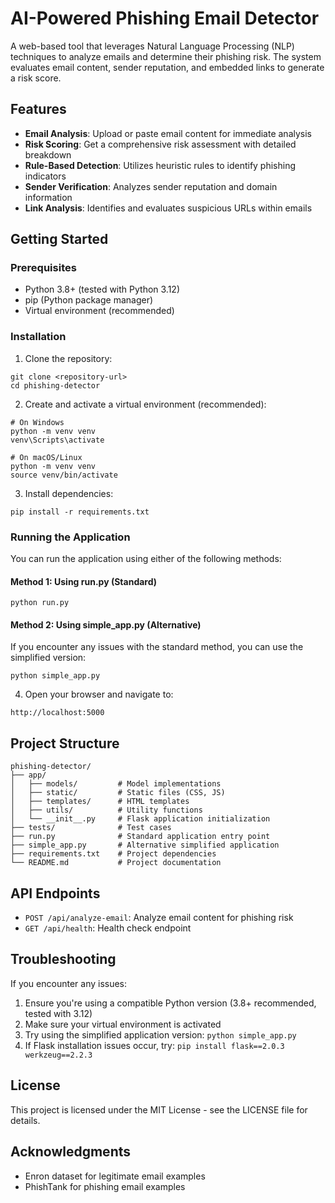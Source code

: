 # AI-Powered Phishing Email Detector

A web-based tool that leverages Natural Language Processing (NLP) techniques to analyze emails and determine their phishing risk. The system evaluates email content, sender reputation, and embedded links to generate a risk score.

## Features

- **Email Analysis**: Upload or paste email content for immediate analysis
- **Risk Scoring**: Get a comprehensive risk assessment with detailed breakdown
- **Rule-Based Detection**: Utilizes heuristic rules to identify phishing indicators
- **Sender Verification**: Analyzes sender reputation and domain information
- **Link Analysis**: Identifies and evaluates suspicious URLs within emails

## Getting Started

### Prerequisites

- Python 3.8+ (tested with Python 3.12)
- pip (Python package manager)
- Virtual environment (recommended)

### Installation

1. Clone the repository:
```
git clone <repository-url>
cd phishing-detector
```

2. Create and activate a virtual environment (recommended):
```
# On Windows
python -m venv venv
venv\Scripts\activate

# On macOS/Linux
python -m venv venv
source venv/bin/activate
```

3. Install dependencies:
```
pip install -r requirements.txt
```

### Running the Application

You can run the application using either of the following methods:

#### Method 1: Using run.py (Standard)
```
python run.py
```

#### Method 2: Using simple_app.py (Alternative)
If you encounter any issues with the standard method, you can use the simplified version:
```
python simple_app.py
```

4. Open your browser and navigate to:
```
http://localhost:5000
```

## Project Structure

```
phishing-detector/
├── app/
│   ├── models/         # Model implementations
│   ├── static/         # Static files (CSS, JS)
│   ├── templates/      # HTML templates
│   ├── utils/          # Utility functions
│   └── __init__.py     # Flask application initialization
├── tests/              # Test cases
├── run.py              # Standard application entry point
├── simple_app.py       # Alternative simplified application
├── requirements.txt    # Project dependencies
└── README.md           # Project documentation
```

## API Endpoints

- `POST /api/analyze-email`: Analyze email content for phishing risk
- `GET /api/health`: Health check endpoint

## Troubleshooting

If you encounter any issues:

1. Ensure you're using a compatible Python version (3.8+ recommended, tested with 3.12)
2. Make sure your virtual environment is activated
3. Try using the simplified application version: `python simple_app.py`
4. If Flask installation issues occur, try: `pip install flask==2.0.3 werkzeug==2.2.3`

## License

This project is licensed under the MIT License - see the LICENSE file for details.

## Acknowledgments

- Enron dataset for legitimate email examples
- PhishTank for phishing email examples
